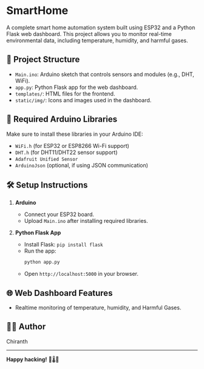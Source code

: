 # SmartHome
A complete smart home automation system built using ESP32 and a Python Flask web dashboard. This project allows you to monitor real-time environmental data, including temperature, humidity, and harmful gases.

## 📁 Project Structure

- `Main.ino`: Arduino sketch that controls sensors and modules (e.g., DHT, WiFi).
- `app.py`: Python Flask app for the web dashboard.
- `templates/`: HTML files for the frontend.
- `static/img/`: Icons and images used in the dashboard.

## 🔌 Required Arduino Libraries

Make sure to install these libraries in your Arduino IDE:

- `WiFi.h` (for ESP32 or ESP8266 Wi-Fi support)
- `DHT.h` (for DHT11/DHT22 sensor support)
- `Adafruit Unified Sensor`
- `ArduinoJson` (optional, if using JSON communication)
  
## 🛠️ Setup Instructions

1. **Arduino**
   - Connect your ESP32 board.
   - Upload `Main.ino` after installing required libraries.

2. **Python Flask App**
   - Install Flask: `pip install flask`
   - Run the app:
     ```bash
     python app.py
     ```
   - Open `http://localhost:5000` in your browser.

## 🌐 Web Dashboard Features

- Realtime monitoring of temperature, humidity, and Harmful Gases.

## 🧑‍💻 Author

Chiranth

---

**Happy hacking!** 🔧🌡️📶
